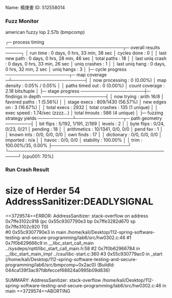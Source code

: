 Name: 楊庚憲
ID: 512558014

### Fuzz Monitor

american fuzzy lop 2.57b (bmpcomp)

┌─ process timing ─────────────────────────────────────┬─ overall results ─────┐
│        run time : 0 days, 0 hrs, 33 min, 38 sec      │  cycles done : 0      │
│   last new path : 0 days, 0 hrs, 28 min, 46 sec      │  total paths : 18     │
│ last uniq crash : 0 days, 0 hrs, 33 min, 26 sec      │ uniq crashes : 1      │
│  last uniq hang : 0 days, 0 hrs, 32 min, 2 sec       │   uniq hangs : 3      │
├─ cycle progress ────────────────────┬─ map coverage ─┴───────────────────────┤
│  now processing : 0 (0.00%)         │    map density : 0.05% / 0.05%         │
│ paths timed out : 0 (0.00%)         │ count coverage : 2.18 bits/tuple       │
├─ stage progress ────────────────────┼─ findings in depth ────────────────────┤
│  now trying : arith 16/8            │ favored paths : 1 (5.56%)              │
│ stage execs : 809/1430 (56.57%)     │  new edges on : 3 (16.67%)             │
│ total execs : 2932                  │ total crashes : 135 (1 unique)         │
│  exec speed : 1.74/sec (zzzz...)    │  total tmouts : 586 (4 unique)         │
├─ fuzzing strategy yields ───────────┴───────────────┬─ path geometry ────────┤
│   bit flips : 5/192, 1/191, 2/189                   │    levels : 2          │
│  byte flips : 0/24, 0/23, 0/21                      │   pending : 18         │
│ arithmetics : 10/1341, 0/0, 0/0                     │  pend fav : 1          │
│  known ints : 0/0, 0/0, 0/0                         │ own finds : 17         │
│  dictionary : 0/0, 0/0, 0/0                         │  imported : n/a        │
│       havoc : 0/0, 0/0                              │ stability : 100.00%    │
│        trim : 100.00%/35, 0.00%                     ├────────────────────────┘
└─────────────────────────────────────────────────────┘          [cpu001: 70%]


### Run Crash Result
size of Herder 54
AddressSanitizer:DEADLYSIGNAL
=================================================================
==3729574==ERROR: AddressSanitizer: stack-overflow on address 0x7ffe3102c918 (pc 0x55c9307790e3 bp 0x7ffe3282d670 sp 0x7ffe3102c920 T0)                                                                                                 
    #0 0x55c9307790e3 in main /home/kali/Desktop/112-spring-software-testing-and-secure-programming/lab6/src/hw0302.c:46
    #1 0x7f0b629666c9 in __libc_start_call_main ../sysdeps/nptl/libc_start_call_main.h:58
    #2 0x7f0b62966784 in __libc_start_main_impl ../csu/libc-start.c:360
    #3 0x55c930779ac0 in _start (/home/kali/Desktop/112-spring-software-testing-and-secure-programming/lab6/src/bmpcomp+0x2ac0) (BuildId: 044ca139f3ac97fdbfeccef68824a0995b09d836)

SUMMARY: AddressSanitizer: stack-overflow /home/kali/Desktop/112-spring-software-testing-and-secure-programming/lab6/src/hw0302.c:46 in main
==3729574==ABORTING

